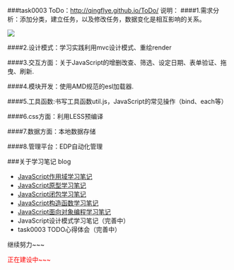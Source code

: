 ###task0003 ToDo：http://qingflye.github.io/ToDo/
说明：
####1.需求分析：添加分类，建立任务，以及修改任务，数据变化是相互影响的关系。

![](http://images.cnitblog.com/blog2015/629726/201505/112344335646786.jpg)

####2.设计模式：学习实践利用mvc设计模式、重绘render

####3.交互方面：关于JavaScript的增删改查、筛选、设定日期、表单验证、拖曳、刷新.

####4.模块开发：使用AMD规范的esl加载器.

####5.工具函数:书写工具函数util.js，JavaScript的常见操作（bind、each等）

####6.css方面：利用LESS预编译

####7.数据方面：本地数据存储

####8.管理平台：EDP自动化管理


###关于学习笔记 blog

* [JavaScript作用域学习笔记](http://www.cnblogs.com/QingFlye/p/4480166.html)
* [JavaScript原型学习笔记](http://www.cnblogs.com/QingFlye/p/4480925.html)
* [JavaScript闭包学习笔记](http://www.cnblogs.com/QingFlye/p/4480952.html)
* [JavaScript构造函数学习笔记](http://www.cnblogs.com/QingFlye/p/4483842.html)
* [JavaScript面向对象编程学习笔记](http://www.cnblogs.com/QingFlye/p/4486279.html)
* JavaScript设计模式学习笔记（完善中）
* task0003 TODO心得体会（完善中）


继续努力~~~

<p style="color:red">正在建设中~~~</a>




